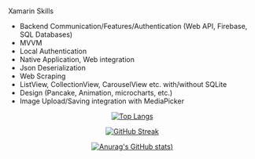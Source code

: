 ### 


Xamarin Skills
- Backend Communication/Features/Authentication (Web API, Firebase, SQL Databases)
- MVVM
- Local Authentication
- Native Application, Web integration
- Json Deserialization
- Web Scraping
- ListView, CollectionView, CarouselView etc. with/without SQLite
- Design (Pancake, Animation, microcharts, etc.)
- Image Upload/Saving integration with MediaPicker

<div id="header" align="center">
  
[![Top Langs](https://github-readme-stats.vercel.app/api/top-langs/?username=theolliebbb&layout=compact&show_icons=true&theme=radical)](https://github.com/anuraghazra/github-readme-stats)

[![GitHub Streak](https://github-readme-streak-stats.herokuapp.com/?user=theolliebbb&show_icons=true&theme=radical)](https://git.io/streak-stats)

[![Anurag's GitHub stats](https://github-readme-stats.vercel.app/api?username=theolliebbb&show_icons=true&theme=radical))](https://github.com/anuraghazra/github-readme-stats)
